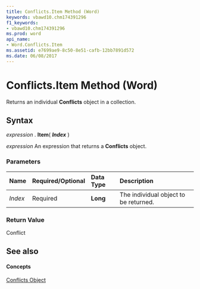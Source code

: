```yaml
---
title: Conflicts.Item Method (Word)
keywords: vbawd10.chm174391296
f1_keywords:
- vbawd10.chm174391296
ms.prod: word
api_name:
- Word.Conflicts.Item
ms.assetid: e7699ae9-8c50-8e51-cafb-12bb7891d572
ms.date: 06/08/2017
---
```



# Conflicts.Item Method (Word)

Returns an individual  **Conflicts** object in a collection.


## Syntax

 _expression_ . **Item**( **_Index_** )

 _expression_ An expression that returns a **Conflicts** object.


### Parameters



|**Name**|**Required/Optional**|**Data Type**|**Description**|
|:-----|:-----|:-----|:-----|
| _Index_|Required| **Long**|The individual object to be returned.|

### Return Value

Conflict


## See also


#### Concepts


[Conflicts Object](Word.Conflicts.md)

